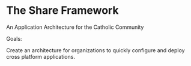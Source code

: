 The Share Framework
======
An Application Architecture for the Catholic Community

Goals:

Create an architecture for organizations to quickly configure and deploy cross platform applications.
